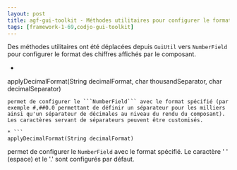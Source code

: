 ```yaml
---
layout: post
title: agf-gui-toolkit - Méthodes utilitaires pour configurer le format d'un NumberField
tags: [framework-1-69,codjo-gui-toolkit]
---
```

Des méthodes utilitaires ont été déplacées depuis ```GuiUtil``` vers ```NumberField``` pour configurer le format des chiffres affichés par le composant.

* ```
applyDecimalFormat(String decimalFormat, char thousandSeparator, char decimalSeparator)
```
permet de configurer le ```NumberField``` avec le format spécifié (par exemple #,##0.0 permettant de définir un séparateur pour les milliers ainsi qu'un séparateur de décimales au niveau du rendu du composant). Les caractères servant de séparateurs peuvent être customisés.

* ```
applyDecimalFormat(String decimalFormat)
```
permet de configurer le ```NumberField``` avec le format spécifié. Le caractère ' ' (espace) et le '.' sont configurés par défaut.